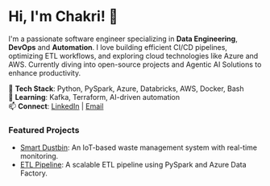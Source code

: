 # Hi, I'm Chakri! 👋

I'm a passionate software engineer specializing in **Data Engineering**, **DevOps** and **Automation**. I love building efficient CI/CD pipelines, optimizing ETL workflows, and exploring cloud technologies like Azure and AWS. Currently diving into open-source projects and Agentic AI Solutions to enhance productivity.

🔧 **Tech Stack**: Python, PySpark, Azure, Databricks, AWS, Docker, Bash <br/>
🌱 **Learning**: Kafka, Terraform, AI-driven automation  
📫 **Connect**: [LinkedIn](https://www.linkedin.com/in/chakradhar-kacham-1a10a5192/) | [Email](mailto:kachamchakri.80968.kc@gmail.com)

### Featured Projects
- [Smart Dustbin](https://github.com/chakri01/Smart_Dustbin): An IoT-based waste management system with real-time monitoring.  
- [ETL Pipeline](https://github.com/chakri01/etl-pipeline): A scalable ETL pipeline using PySpark and Azure Data Factory.  
